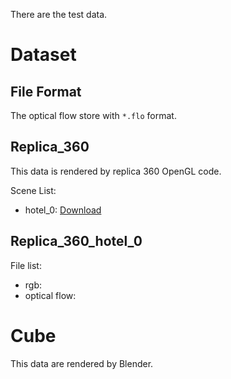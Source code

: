 There are the test data.

# Dataset

## File Format

The optical flow store with `*.flo` format.

## Replica_360

This data is rendered by replica 360 OpenGL code.

Scene List:

- hotel_0: [Download](https://drive.google.com/file/d/16KheF7FRAMM3yotJXeL9V2-a46yvUbxX/view)

## Replica_360_hotel_0

File list:
- rgb:
- optical flow:


# Cube

This data are rendered by Blender.
